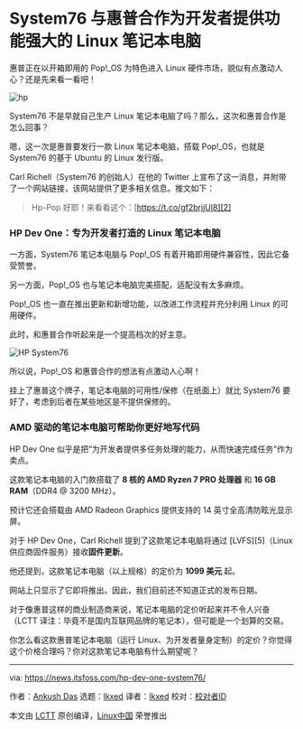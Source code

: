 [#]: subject: "System76 Collaborates with HP for a Powerful Linux Laptop for Developers"
[#]: via: "https://news.itsfoss.com/hp-dev-one-system76/"
[#]: author: "Ankush Das https://news.itsfoss.com/author/ankush/"
[#]: collector: "lkxed"
[#]: translator: "lkxed"
[#]: reviewer: " "
[#]: publisher: " "
[#]: url: " "

System76 与惠普合作为开发者提供功能强大的 Linux 笔记本电脑
======
惠普正在以开箱即用的 Pop!_OS 为特色进入 Linux 硬件市场，貌似有点激动人心？还是先来看一看吧！

![hp][1]

System76 不是早就自己生产 Linux 笔记本电脑了吗？那么，这次和惠普合作是怎么回事？

嗯，这一次是惠普要发行一款 Linux 笔记本电脑，搭载 Pop!_OS，也就是 System76 的基于 Ubuntu 的 Linux 发行版。

Carl Richell（System76 的创始人）在他的 Twitter 上宣布了这一消息，并附带了一个网站链接，该网站提供了更多相关信息。推文如下：

> Hp-Pop 好耶！来看看这个：[https://t.co/gf2brjjUl8][2]

### HP Dev One：专为开发者打造的 Linux 笔记本电脑

一方面，System76 笔记本电脑与 Pop!_OS 有着开箱即用硬件兼容性，因此它备受赞誉。

另一方面，Pop!_OS 也与笔记本电脑完美搭配，适配没有太多麻烦。

Pop!_OS 也一直在推出更新和新增功能，以改进工作流程并充分利用 Linux 的可用硬件。

此时，和惠普合作听起来是一个提高档次的好主意。

![HP System76][3]

所以说，Pop!_OS 和惠普合作的想法有点激动人心啊！

挂上了惠普这个牌子，笔记本电脑的可用性/保修（在纸面上）就比 System76 要好了，考虑到后者在某些地区是不提供保修的。

### AMD 驱动的笔记本电脑可帮助你更好地写代码

HP Dev One 似乎是把“为开发者提供多任务处理的能力，从而快速完成任务”作为卖点。

这款笔记本电脑的入门款搭载了 **8 核的 AMD Ryzen 7 PRO 处理器** 和 **16 GB RAM**（DDR4 @ 3200 MHz）。

预计它还会搭载由 AMD Radeon Graphics 提供支持的 14 英寸全高清防眩光显示屏。

对于 HP Dev One，Carl Richell 提到了这款笔记本电脑将通过 [LVFS][5]（Linux 供应商固件服务）接收**固件更新**。

他还提到，这款笔记本电脑（以上规格）的定价为 **1099 美元** 起。

网站上只显示了它即将推出。因此，我们目前还不知道正式的发布日期。

对于像惠普这样的商业制造商来说，笔记本电脑的定价听起来并不令人兴奋（LCTT 译注：毕竟不是国内互联网品牌的笔记本），但可能是一个划算的交易。

你怎么看这款惠普笔记本电脑（运行 Linux、为开发者量身定制）的定价？你觉得这个价格合理吗？你对这款笔记本电脑有什么期望呢？

--------------------------------------------------------------------------------

via: https://news.itsfoss.com/hp-dev-one-system76/

作者：[Ankush Das][a]
选题：[lkxed][b]
译者：[lkxed](https://github.com/lkxed)
校对：[校对者ID](https://github.com/校对者ID)

本文由 [LCTT](https://github.com/LCTT/TranslateProject) 原创编译，[Linux中国](https://linux.cn/) 荣誉推出

[a]: https://news.itsfoss.com/author/ankush/
[b]: https://github.com/lkxed
[1]: https://news.itsfoss.com/wp-content/uploads/2022/05/hpdevone-laptop.jpg
[2]: https://t.co/gf2brjjUl8
[3]: https://news.itsfoss.com/wp-content/uploads/2022/05/hpdevone-illustration-1024x576.jpg
[4]: https://fwupd.org/
